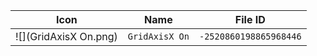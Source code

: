 | Icon | Name | File ID |
| ---  | ---  | ---     |
| ![](GridAxisX On.png) | `GridAxisX On` | `-2520860198865968446` |
